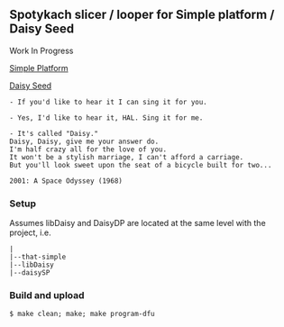 ## Spotykach slicer / looper for Simple platform / Daisy Seed
Work In Progress

[Simple Platform](https://www.synthux.academy/simple)

[Daisy Seed](https://www.electro-smith.com/daisy/daisy)

```
- If you'd like to hear it I can sing it for you.

- Yes, I'd like to hear it, HAL. Sing it for me.

- It's called "Daisy." 
Daisy, Daisy, give me your answer do. 
I'm half crazy all for the love of you. 
It won't be a stylish marriage, I can't afford a carriage. 
But you'll look sweet upon the seat of a bicycle built for two...

2001: A Space Odyssey (1968)
```

### Setup
Assumes libDaisy and DaisyDP are located at the same level with the project, i.e.
```
|
|--that-simple
|--libDaisy
|--daisySP
```

### Build and upload
```shell
$ make clean; make; make program-dfu
```
